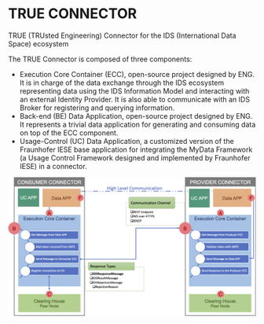 # TRUE CONNECTOR
TRUE (TRUsted Engineering) Connector for the IDS (International Data Space) ecosystem

The TRUE Connector is composed of three components:
* Execution Core Container (ECC), open-source project designed by ENG. It is in charge of the data exchange through the IDS ecosystem representing data using the IDS Information Model and interacting with an external Identity Provider. It is also able to communicate with an IDS Broker for registering and querying information.
* Back-end (BE) Data Application, open-source project designed by ENG. It represents a trivial data application for generating and consuming data on top of the ECC component.
* Usage-Control (UC) Data Application, a customized version of the Fraunhofer IESE base application for integrating the MyData Framework (a Usage Control Framework designed and implemented by Fraunhofer IESE) in a connector.

![TRUE Connector Architecture](doc/TRUE_Connector_Architecture.png?raw=true "TRUE Connector Architecture")
